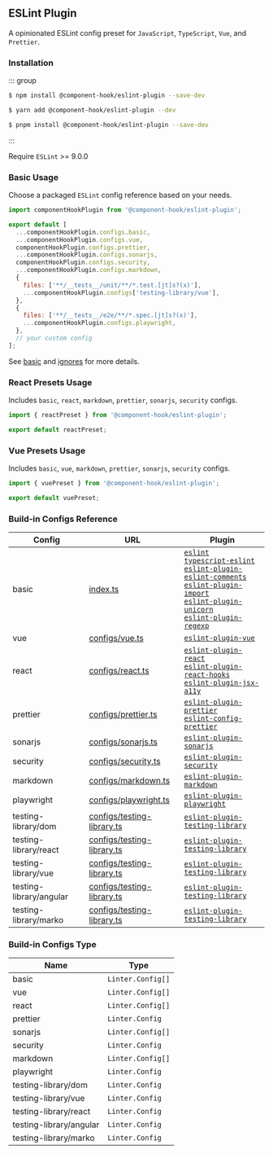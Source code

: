 ## ESLint Plugin

A opinionated ESLint config preset for `JavaScript`, `TypeScript`, `Vue`, and `Prettier`.

### Installation

::: group

```bash [npm]
$ npm install @component-hook/eslint-plugin --save-dev
```

```bash [yarn]
$ yarn add @component-hook/eslint-plugin --dev
```

```bash [pnpm]
$ pnpm install @component-hook/eslint-plugin --save-dev
```

:::

Require `ESLint` >= 9.0.0

### Basic Usage

Choose a packaged `ESLint` config reference based on your needs.

```js
import componentHookPlugin from '@component-hook/eslint-plugin';

export default [
  ...componentHookPlugin.configs.basic,
  ...componentHookPlugin.configs.vue,
  componentHookPlugin.configs.prettier,
  ...componentHookPlugin.configs.sonarjs,
  componentHookPlugin.configs.security,
  ...componentHookPlugin.configs.markdown,
  {
    files: ['**/__tests__/unit/**/*.test.[jt]s?(x)'],
    ...componentHookPlugin.configs['testing-library/vue'],
  },
  {
    files: ['**/__tests__/e2e/**/*.spec.[jt]s?(x)'],
    ...componentHookPlugin.configs.playwright,
  },
  // your custom config
];
```

See [basic][basic] and [ignores](https://github.com/tzuyi0817/component-hook/blob/master/packages/eslint-plugin/configs/ignores.ts) for more details.

### React Presets Usage

Includes `basic`, `react`, `markdown`, `prettier`, `sonarjs`, `security` configs.

```js
import { reactPreset } from '@component-hook/eslint-plugin';

export default reactPreset;
```

### Vue Presets Usage

Includes `basic`, `vue`, `markdown`, `prettier`, `sonarjs`, `security` configs.

```js
import { vuePreset } from '@component-hook/eslint-plugin';

export default vuePreset;
```

### Build-in Configs Reference

| Config                  | URL                                           | Plugin                                                                                                                                                                                                               |
| ----------------------- | --------------------------------------------- | -------------------------------------------------------------------------------------------------------------------------------------------------------------------------------------------------------------------- |
| basic                   | [index.ts][basic]                             | [`eslint`][eslint]<br>[`typescript-eslint`][typescript]<br>[`eslint-plugin-eslint-comments`][comments]<br>[`eslint-plugin-import`][import]<br>[`eslint-plugin-unicorn`][unicorn]<br>[`eslint-plugin-regexp`][regexp] |
| vue                     | [configs/vue.ts][vue]                         | [`eslint-plugin-vue`][eslint-vue]                                                                                                                                                                                    |
| react                   | [configs/react.ts][react]                     | [`eslint-plugin-react`][eslint-react]<br>[`eslint-plugin-react-hooks`][eslint-react-hooks]<br>[`eslint-plugin-jsx-a11y`][eslint-jsx-a11y]                                                                            |
| prettier                | [configs/prettier.ts][prettier]               | [`eslint-plugin-prettier`][eslint-prettier]<br>[`eslint-config-prettier`][config-prettier]                                                                                                                           |
| sonarjs                 | [configs/sonarjs.ts][sonarjs]                 | [`eslint-plugin-sonarjs`][eslint-sonarjs]                                                                                                                                                                            |
| security                | [configs/security.ts][security]               | [`eslint-plugin-security`][eslint-security]                                                                                                                                                                          |
| markdown                | [configs/markdown.ts][markdown]               | [`eslint-plugin-markdown`][eslint-markdown]                                                                                                                                                                          |
| playwright              | [configs/playwright.ts][playwright]           | [`eslint-plugin-playwright`][eslint-playwright]                                                                                                                                                                      |
| testing-library/dom     | [configs/testing-library.ts][testing-library] | [`eslint-plugin-testing-library`][testing-library/dom]                                                                                                                                                               |
| testing-library/react   | [configs/testing-library.ts][testing-library] | [`eslint-plugin-testing-library`][testing-library/react]                                                                                                                                                             |
| testing-library/vue     | [configs/testing-library.ts][testing-library] | [`eslint-plugin-testing-library`][testing-library/vue]                                                                                                                                                               |
| testing-library/angular | [configs/testing-library.ts][testing-library] | [`eslint-plugin-testing-library`][testing-library/angular]                                                                                                                                                           |
| testing-library/marko   | [configs/testing-library.ts][testing-library] | [`eslint-plugin-testing-library`][testing-library/marko]                                                                                                                                                             |

[basic]: https://github.com/tzuyi0817/component-hook/blob/master/packages/eslint-plugin/index.ts
[vue]: https://github.com/tzuyi0817/component-hook/blob/master/packages/eslint-plugin/configs/vue.ts
[react]: https://github.com/tzuyi0817/component-hook/blob/master/packages/eslint-plugin/configs/react.ts
[prettier]: https://github.com/tzuyi0817/component-hook/blob/master/packages/eslint-plugin/configs/prettier.ts
[sonarjs]: https://github.com/tzuyi0817/component-hook/blob/master/packages/eslint-plugin/configs/sonarjs.ts
[security]: https://github.com/tzuyi0817/component-hook/blob/master/packages/eslint-plugin/configs/security.ts
[markdown]: https://github.com/tzuyi0817/component-hook/blob/master/packages/eslint-plugin/configs/markdown.ts
[playwright]: https://github.com/tzuyi0817/component-hook/blob/master/packages/eslint-plugin/configs/playwright.ts
[testing-library]: https://github.com/tzuyi0817/component-hook/blob/master/packages/eslint-plugin/configs/testing-library.ts
[eslint]: https://github.com/eslint/eslint/blob/main/packages/js/src/configs/eslint-recommended.js
[typescript]: https://github.com/typescript-eslint/typescript-eslint
[comments]: https://github.com/eslint-community/eslint-plugin-eslint-comments/blob/main/lib/configs/recommended.js
[import]: https://github.com/import-js/eslint-plugin-import
[unicorn]: https://github.com/sindresorhus/eslint-plugin-unicorn
[regexp]: https://github.com/ota-meshi/eslint-plugin-regexp/blob/master/lib/configs/flat/recommended.ts
[eslint-vue]: https://github.com/vuejs/eslint-plugin-vue
[eslint-react]: https://github.com/jsx-eslint/eslint-plugin-react/blob/master/configs/recommended.js
[eslint-react-hooks]: https://github.com/facebook/react/blob/main/packages/eslint-plugin-react-hooks/src/index.js
[eslint-jsx-a11y]: https://github.com/jsx-eslint/eslint-plugin-jsx-a11y/blob/main/src/index.js
[eslint-prettier]: https://github.com/prettier/eslint-plugin-prettier/blob/master/recommended.js
[config-prettier]: https://github.com/prettier/eslint-config-prettier/blob/main/index.js
[eslint-sonarjs]: https://github.com/SonarSource/eslint-plugin-sonarjs/blob/master/src/index.ts
[eslint-security]: https://github.com/eslint-community/eslint-plugin-security/blob/main/index.js
[eslint-markdown]: https://github.com/eslint/markdown/blob/main/src/index.js
[eslint-playwright]: https://github.com/playwright-community/eslint-plugin-playwright/blob/main/src/index.ts
[testing-library/dom]: https://github.com/testing-library/eslint-plugin-testing-library/blob/main/lib/configs/dom.ts
[testing-library/react]: https://github.com/testing-library/eslint-plugin-testing-library/blob/main/lib/configs/react.ts
[testing-library/vue]: https://github.com/testing-library/eslint-plugin-testing-library/blob/main/lib/configs/vue.ts
[testing-library/angular]: https://github.com/testing-library/eslint-plugin-testing-library/blob/main/lib/configs/angular.ts
[testing-library/marko]: https://github.com/testing-library/eslint-plugin-testing-library/blob/main/lib/configs/marko.ts

### Build-in Configs Type

| Name                    | Type              |
| ----------------------- | ----------------- |
| basic                   | `Linter.Config[]` |
| vue                     | `Linter.Config[]` |
| react                   | `Linter.Config[]` |
| prettier                | `Linter.Config`   |
| sonarjs                 | `Linter.Config[]` |
| security                | `Linter.Config`   |
| markdown                | `Linter.Config[]` |
| playwright              | `Linter.Config`   |
| testing-library/dom     | `Linter.Config`   |
| testing-library/vue     | `Linter.Config`   |
| testing-library/react   | `Linter.Config`   |
| testing-library/angular | `Linter.Config`   |
| testing-library/marko   | `Linter.Config`   |
